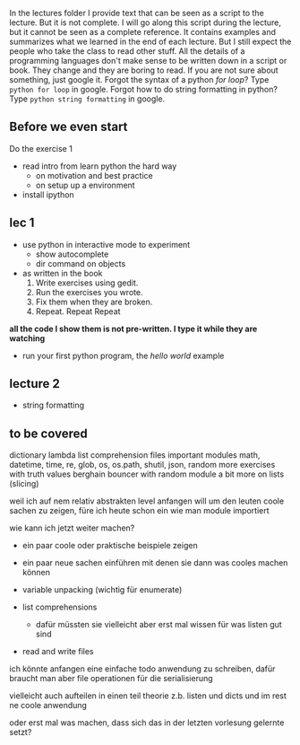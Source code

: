 

In the lectures folder I provide text that can be seen as a script to the
lecture. But it is not complete. I will go along this script during the 
lecture, but it cannot be seen as a complete reference. It contains examples
and summarizes what we learned in the end of each lecture. But I still expect
the people who take the class to read other stuff. All the details of a
programming languages don't make sense to be written down in a script or book.
They change and they are boring to read. If you are not sure about something,
just google it. Forgot the syntax of a python *for loop*?
Type `python for loop` in google. Forgot how to do string formatting in 
python? Type `python string formatting` in google. 


Before we even start
--------------------

Do the exercise 1

* read intro from learn python the hard way
    * on motivation and best practice
    * on setup up a environment
* install ipython

lec 1
-----

* use python in interactive mode to experiment
    * show autocomplete
    * dir command on objects
* as written in the book
    1. Write exercises using gedit.
    2. Run the exercises you wrote.
    3. Fix them when they are broken.
    4. Repeat. Repeat Repeat

**all the code I show them is not pre-written. I type it while they are watching**

* run your first python program, the *hello world* example


lecture 2
---------

* string formatting




to be covered
-------------

dictionary
lambda
list comprehension
files
important modules
    math, datetime, time, re, glob, os, os.path, shutil, json, random
more exercises with truth values
berghain bouncer with random module
a bit more on lists (slicing)

weil ich auf nem relativ abstrakten level anfangen will um den leuten coole sachen zu zeigen, füre ich heute schon ein wie man module importiert


wie kann ich jetzt weiter machen?

* ein paar coole oder praktische beispiele zeigen
* ein paar neue sachen einführen mit denen sie dann was cooles machen können

* variable unpacking (wichtig für enumerate)
* list comprehensions
    * dafür müssten sie vielleicht aber erst mal wissen für was listen gut sind
* read and write files

ich könnte anfangen eine einfache todo anwendung zu schreiben, dafür braucht man aber file operationen für die serialisierung

vielleicht auch aufteilen in einen teil theorie z.b. listen und dicts und im
rest ne coole anwendung

oder erst mal was machen, dass sich das in der letzten vorlesung gelernte setzt?

